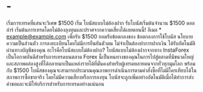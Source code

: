 # -
 เริ่มการเทรดที่แสนจะวิเศษ $1500 เริ่ม โบนัสแบบไม่ต้องฝาก รับโบนัสเริ่มต้นจำนวน $1500 ดอลล่าร์ เริ่มต้นการเทรดโดยไม่ต้องลุงทุนและปราศจากความเสี่ยงได้เลยตอนนี้! อีเมล *  example@example.com เพื่อรับ $1500 ยอมรับข้อตกลงของ ข้อตกลงการใช้โบนัส นโยบายความเป็นส่วนตัว  การลงทะเบียนโดยไม่มีการยืนยันตัวตน  ไม่จำเป็นต้องทำการฝากเงิน  ได้รับอัตโนมัติผ่านทางบัญชีของคุณ อะไรคือโบนัสแบบไม่ต้องฝาก? โบนัสแบบไม่ต้องฝากจากทาง InstaForex เป็นโอกาศอันดีสำหรับการเทรดบนตลาด Forex นี้เป็นหนทางของคุณในการไปสู่ตลาดที่มีขนาดใหญ่และสภาพคล่องสูงที่ได้กลายมาเป็นแหล่งรายได้ที่มั่นคงสำหรับผู้เทรดหลายคนจากทั่วทุกมุมโลก พร้อมกับ $1500 โบนัสของคุณจะสามารถประมาณคุณภาพการดำเนินการตามคำสั่งซื้อที่ไม่มีใครเทียบได้ในสภาพการซื้อขายจริง โดยไม่มีความเสี่ยงหรือการลงทุน โบนัสจะถูกเพิ่มอย่างอัตโนมัติเมื่อได้ทำการส่งคำขอและจะมีให้บริการสำหรับการเทรดอย่างแน่นอน
